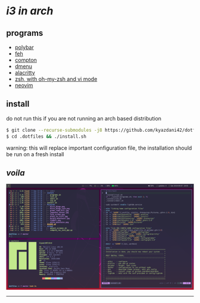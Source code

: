 # ***i3 in arch***

## **programs**
- [polybar](https://github.com/polybar/polybar)
- [feh](https://github.com/derf/feh)
- [compton](https://github.com/chjj/compton)
- [dmenu](https://tools.suckless.org/dmenu/)
- [alacritty](https://github.com/jwilm/alacritty)
- [zsh, with oh-my-zsh and vi mode](https://github.com/robbyrussell/oh-my-zsh)
- [neovim](https://neovim.io)

## **install**
do not run this if you are not running an arch based distribution
```bash
$ git clone --recurse-submodules -j8 https://github.com/kyazdani42/dotfiles $HOME/.dotfiles
$ cd .dotfiles && ./install.sh
```
warning: this will replace important configuration file, the installation should be run on a fresh install

## *voila* ##
![alt text](.github/screenshot.png?raw=true "screenshot")


---
